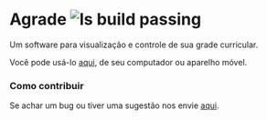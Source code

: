 # Agrade ![Is build passing](https://travis-ci.org/0tho/Agrade.svg?branch=agrade2)

Um software para visualização e controle de sua grade curricular.

Você pode usá-lo  [aqui](http://www.agrade.info), de seu computador ou aparelho móvel.

### Como contribuir

Se achar um bug ou tiver uma sugestão nos envie [aqui](https://github.com/0tho/Agrade/issues).
